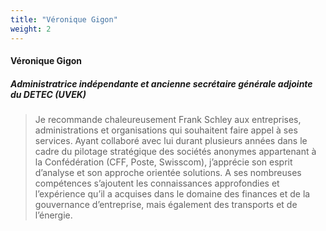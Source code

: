 ```yaml
---
title: "Véronique Gigon"
weight: 2
---
```

#### Véronique Gigon
##### Administratrice indépendante et ancienne secrétaire générale adjointe du DETEC (UVEK)
> Je recommande chaleureusement Frank Schley aux entreprises, administrations et organisations qui souhaitent faire appel à ses services. Ayant collaboré avec lui durant plusieurs années dans le cadre du pilotage stratégique des sociétés anonymes appartenant à la Confédération (CFF, Poste, Swisscom), j’apprécie son esprit d’analyse et son approche orientée solutions. A ses nombreuses compétences s’ajoutent les connaissances approfondies et l’expérience qu’il a acquises dans le domaine des finances et de la gouvernance d’entreprise, mais également des transports et de l’énergie.
